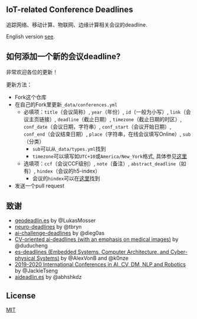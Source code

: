 ## IoT-related Conference Deadlines

追踪网络、移动计算、物联网、边缘计算相关会议的deadline.

English version [see](README-EN.md).

## 如何添加一个新的会议deadline?

非常欢迎各位的更新！

更新方法：
- Fork这个仓库
- 在自己的Fork里更新`_data/conferences.yml`
    + 必填项：`title`（会议简称）, `year`（年份）, `id`（一般为小写）, `link`（会议主页链接）, `deadline`（截止日期）, `timezone`（截止日期的时区）, `conf_date`（会议日期，字符串）, `conf_start`（会议开始日期）, `conf_end`（会议结束日期）, `place`（字符串，在线会议填写Online）, `sub`（分类）
      + `sub`可以从`_data/types.yml`找到
      + `timezone`可以填写如`UTC+10`或`America/New_York`格式, 具体参见[这里](https://momentjs.com/timezone/)
    + 选填项：`ccf`（会议CCF级别）, `note`（备注）, `abstract_deadline`（如有）, `hindex`（会议的h5-index）
      + 会议的`hindex`可以在[这里](https://www.guide2research.com/topconf/)找到
- 发送一个pull request

## 致谢

- [geodeadlin.es][3] by @LukasMosser
- [neuro-deadlines][4] by @tbryn
- [ai-challenge-deadlines][5] by @dieg0as
- [CV-oriented ai-deadlines (with an emphasis on medical images)][8] by @duducheng
- [es-deadlines (Embedded Systems, Computer Architecture, and Cyber-physical Systems)][9] by @AlexVonB and @k0nze
- [2019-2020 International Conferences in AI, CV, DM, NLP and Robotics][10] by @JackieTseng
- [aideadlin.es][11] by @abhshkdz
## License

[MIT][1]

[1]: https://abhshkdz.mit-license.org/
[2]: http://aideadlin.es/
[3]: https://github.com/LukasMosser/geo-deadlines
[4]: https://github.com/tbryn/neuro-deadlines
[5]: https://github.com/dieg0as/ai-challenge-deadlines
[6]: http://www.conferenceranks.com/#
[8]: https://creedai.github.io/ai-deadlines/
[9]: https://ekut-es.github.io/es-deadlines/
[10]: https://jackietseng.github.io/conference_call_for_paper/conferences.html
[11]: https://github.com/abhshkdz/ai-deadlines